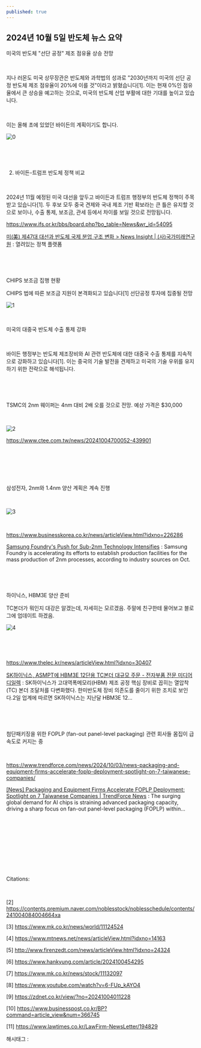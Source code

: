```yaml
---
published: true
---
```

## 2024년 10월 5일 반도체 뉴스 요약

미국의 반도체 "선단 공정" 제조 점유율 상승 전망

​

지나 러몬도 미국 상무장관은 반도체와 과학법의 성과로 "2030년까지 미국의 선단 공정 반도체 제조 점유율이 20%에 이를 것"이라고 밝혔습니다[1]. 이는 현재 0%인 점유율에서 큰 상승을 예고하는 것으로, 미국의 반도체 산업 부활에 대한 기대를 높이고 있습니다.

​

이는 올해 초에 있었던 바이든의 계획이기도 합니다.

![0](/assets/img/223607398038/0.png)

​

​

2. 바이든-트럼프 반도체 정책 비교

​

2024년 11월 예정된 미국 대선을 앞두고 바이든과 트럼프 행정부의 반도체 정책이 주목받고 있습니다[1]. 두 후보 모두 중국 견제와 국내 제조 기반 확보라는 큰 틀은 유지할 것으로 보이나, 수출 통제, 보조금, 관세 등에서 차이를 보일 것으로 전망됩니다.

https://www.ifs.or.kr/bbs/board.php?bo_table=News&wr_id=54095

[미(美) 제47대 대선과 반도체 국제 분업 구조 변화 > News Insight | (사)국가미래연구원](https://www.ifs.or.kr/bbs/board.php?bo_table=News&wr_id=54095) : 열려있는 정책 플랫폼

​

​

CHIPS 보조금 집행 현황

CHIPS 법에 따른 보조금 지원이 본격화되고 있습니다[1] 선단공정 투자에 집중될 전망

![1](/assets/img/223607398038/1.png)

​

미국의 대중국 반도체 수출 통제 강화

​

바이든 행정부는 반도체 제조장비와 AI 관련 반도체에 대한 대중국 수출 통제를 지속적으로 강화하고 있습니다[1]. 이는 중국의 기술 발전을 견제하고 미국의 기술 우위를 유지하기 위한 전략으로 해석됩니다.

​

​

TSMC의 2nm 웨이퍼는 4nm 대비 2배 오를 것으로 전망. 예상 가격은 $30,000

​

![2](/assets/img/223607398038/2.png)

https://www.ctee.com.tw/news/20241004700052-439901

​

​

​

삼성전자, 2nm와 1.4nm 양산 계획은 계속 진행

​

![3](/assets/img/223607398038/3.png)

​

https://www.businesskorea.co.kr/news/articleView.html?idxno=226286

[Samsung Foundry's Push for Sub-2nm Technology Intensifies](https://www.businesskorea.co.kr/news/articleView.html?idxno=226286) : Samsung Foundry is accelerating its efforts to establish production facilities for the mass production of 2nm processes, according to industry sources on Oct.

​

​

하이닉스, HBM3E 양산 준비

TC본더가 뭐인지 대강은 알겠는데, 자세히는 모르겠음. 주말에 친구한테 물어보고 블로그에 업데이트 하겠음.

![4](/assets/img/223607398038/4.png)

​

​

https://www.thelec.kr/news/articleView.html?idxno=30407

[SK하이닉스, ASMPT에 HBM3E 12단용 TC본더 대규모 주문 - 전자부품 전문 미디어 디일렉](https://www.thelec.kr/news/articleView.html?idxno=30407) : SK하이닉스가 고대역폭메모리(HBM) 제조 공정 핵심 장비로 꼽히는 열압착(TC) 본더 조달처를 다변화했다. 한미반도체 장비 의존도를 줄이기 위한 조치로 보인다.2일 업계에 따르면 SK하이닉스는 지난달 HBM3E 12...

​

​

첨단패키징을 위한 FOPLP (fan-out panel-level packaging) 관련 회사들 몸집이 급속도로 커지는 중

​

https://www.trendforce.com/news/2024/10/03/news-packaging-and-equipment-firms-accelerate-foplp-deployment-spotlight-on-7-taiwanese-companies/

[[News] Packaging and Equipment Firms Accelerate FOPLP Deployment: Spotlight on 7 Taiwanese Companies | TrendForce News](https://www.trendforce.com/news/2024/10/03/news-packaging-and-equipment-firms-accelerate-foplp-deployment-spotlight-on-7-taiwanese-companies/) : The surging global demand for AI chips is straining advanced packaging capacity, driving a sharp focus on fan-out panel-level packaging (FOPLP) within...

​

​

​

​

​

Citations:

​

[2] https://contents.premium.naver.com/noblesstock/noblesschedule/contents/241004084004664xa

[3] https://www.mk.co.kr/news/world/11124524

[4] https://www.mtnews.net/news/articleView.html?idxno=14163

[5] http://www.firenzedt.com/news/articleView.html?idxno=24324

[6] https://www.hankyung.com/article/2024100454295

[7] https://www.mk.co.kr/news/stock/11132097

[8] https://www.youtube.com/watch?v=6-FUp_kAYO4

[9] https://zdnet.co.kr/view/?no=20241004011228

[10] https://www.businesspost.co.kr/BP?command=article_view&num=366745

[11] https://www.lawtimes.co.kr/LawFirm-NewsLetter/194829

 해시태그 : 